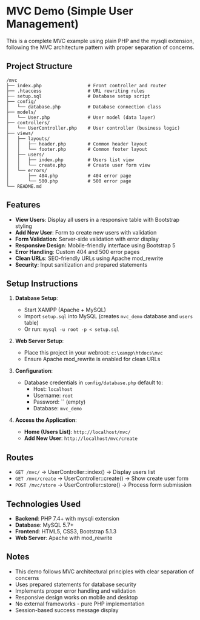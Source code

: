 # MVC Demo (Simple User Management)

This is a complete MVC example using plain PHP and the mysqli extension, following the MVC architecture pattern with proper separation of concerns.

## Project Structure

```
/mvc
├── index.php                 # Front controller and router
├── .htaccess                 # URL rewriting rules
├── setup.sql                 # Database setup script
├── config/
│   └── database.php          # Database connection class
├── models/
│   └── User.php              # User model (data layer)
├── controllers/
│   └── UserController.php    # User controller (business logic)
├── views/
│   ├── layouts/
│   │   ├── header.php        # Common header layout
│   │   └── footer.php        # Common footer layout
│   ├── users/
│   │   ├── index.php         # Users list view
│   │   └── create.php        # Create user form view
│   └── errors/
│       ├── 404.php           # 404 error page
│       └── 500.php           # 500 error page
└── README.md
```

## Features

-   **View Users**: Display all users in a responsive table with Bootstrap styling
-   **Add New User**: Form to create new users with validation
-   **Form Validation**: Server-side validation with error display
-   **Responsive Design**: Mobile-friendly interface using Bootstrap 5
-   **Error Handling**: Custom 404 and 500 error pages
-   **Clean URLs**: SEO-friendly URLs using Apache mod_rewrite
-   **Security**: Input sanitization and prepared statements

## Setup Instructions

1. **Database Setup**:

    - Start XAMPP (Apache + MySQL)
    - Import `setup.sql` into MySQL (creates `mvc_demo` database and `users` table)
    - Or run: `mysql -u root -p < setup.sql`

2. **Web Server Setup**:

    - Place this project in your webroot: `c:\xampp\htdocs\mvc`
    - Ensure Apache mod_rewrite is enabled for clean URLs

3. **Configuration**:

    - Database credentials in `config/database.php` default to:
        - Host: `localhost`
        - Username: `root`
        - Password: `` (empty)
        - Database: `mvc_demo`

4. **Access the Application**:
    - **Home (Users List)**: `http://localhost/mvc/`
    - **Add New User**: `http://localhost/mvc/create`

## Routes

-   `GET /mvc/` → UserController::index() → Display users list
-   `GET /mvc/create` → UserController::create() → Show create user form
-   `POST /mvc/store` → UserController::store() → Process form submission

## Technologies Used

-   **Backend**: PHP 7.4+ with mysqli extension
-   **Database**: MySQL 5.7+
-   **Frontend**: HTML5, CSS3, Bootstrap 5.1.3
-   **Web Server**: Apache with mod_rewrite

## Notes

-   This demo follows MVC architectural principles with clear separation of concerns
-   Uses prepared statements for database security
-   Implements proper error handling and validation
-   Responsive design works on mobile and desktop
-   No external frameworks - pure PHP implementation
-   Session-based success message display
